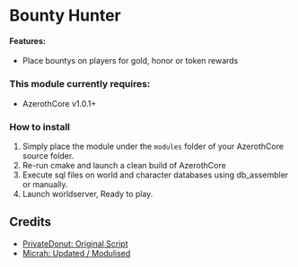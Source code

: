 #  Bounty Hunter

#### Features:
* Place bountys on players for gold, honor or token rewards


### This module currently requires:
- AzerothCore v1.0.1+

### How to install
1. Simply place the module under the `modules` folder of your AzerothCore source folder.
2. Re-run cmake and launch a clean build of AzerothCore
3. Execute sql files on world and character databases using db_assembler or manually.
4. Launch worldserver, Ready to play.

## Credits
* [PrivateDonut: Original Script](http://www.ac-web.org/forums/showthread.php?173109-Bounty-Hunter-Updated)
* [Micrah: Updated / Modulised](https://github.com/milestorme) 
